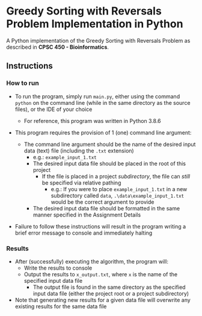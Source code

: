 # Greedy Sorting with Reversals Problem Implementation in Python

A Python implementation of the Greedy Sorting with Reversals Problem as described in **CPSC 450 - Bioinformatics**.

## Instructions

### How to run

- To run the program, simply run `main.py`, either using the command `python` on the command line (while in the same directory as the source files), or the IDE of your choice
	- For reference, this program was written in Python 3.8.6

- This program requires the provision of 1 (one) command line argument:
	- The command line argument should be the name of the desired input data (text) file (including the `.txt` extension)
    	- e.g.: `example_input_1.txt`
		- The desired input data file should be placed in the root of this project
    		- If the file is placed in a project *subdirectory*, the file can *still* be specified via relative pathing
            	- e.g.: If you were to place `example_input_1.txt` in a new subdirectory called `data`, `.\data\example_input_1.txt` would be the correct argument to provide
      	- The desired input data file should be formatted in the same manner specified in the Assignment Details

- Failure to follow these instructions will result in the program writing a brief error message to console and immediately halting

### Results

- After (successfully) executing the algorithm, the program will:
	- Write the results to console
	- Output the results to `x_output.txt`, where `x` is the name of the specified input data file
		- The output file is found in the same directory as the specified input data file (either the project root or a project subdirectory)
- Note that generating new results for a given data file will overwrite any existing results for the same data file
